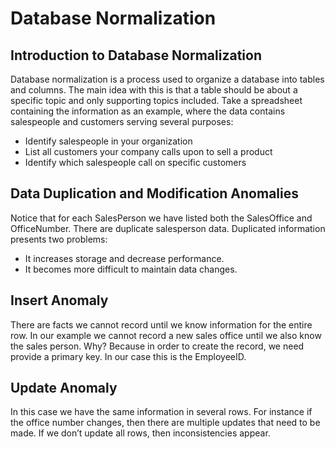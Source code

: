 # Database Normalization 
## Introduction to Database Normalization

Database normalization is a process used to organize a database into tables and columns.  The main idea with this is that a table should be about a specific topic and only supporting topics included. Take a spreadsheet containing the information as an example, where the data contains salespeople and customers serving several purposes:
* Identify salespeople in your organization
* List all customers your company calls upon to sell a product
* Identify which salespeople call on specific customers

## Data Duplication and Modification Anomalies

Notice that for each SalesPerson we have listed both the SalesOffice and OfficeNumber. There are duplicate salesperson data. Duplicated information presents two problems:

* It increases storage and decrease performance.
* It becomes more difficult to maintain data changes.

## Insert Anomaly
There are facts we cannot record until we know information for the entire row.  In our example we cannot record a new sales office until we also know the sales person.  Why?  Because in order to create the record, we need provide a primary key.  In our case this is the EmployeeID.
## Update Anomaly
In this case we have the same information in several rows. For instance if the office number changes, then there are multiple updates that need to be made.  If we don’t update all rows, then inconsistencies appear.

